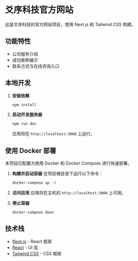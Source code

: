# 爻序科技官方网站

这是爻序科技的官方网站项目，使用 Next.js 和 Tailwind CSS 构建。

## 功能特性

- 公司服务介绍
- 成功案例展示
- 联系方式与在线咨询入口

## 本地开发

1.  **安装依赖**
    ```bash
    npm install
    ```

2.  **启动开发服务器**
    ```bash
    npm run dev
    ```
    应用将在 `http://localhost:3000` 上运行。

## 使用 Docker 部署

本项目已配置为使用 Docker 和 Docker Compose 进行快速部署。

1.  **构建并启动容器**
    在项目根目录下运行以下命令：
    ```bash
    docker-compose up -d
    ```

2.  **访问应用**
    应用将在主机的 `http://localhost:3000` 上可用。

3.  **停止容器**
    ```bash
    docker-compose down
    ```

## 技术栈

- [Next.js](https://nextjs.org/) - React 框架
- [React](https://reactjs.org/) - UI 库
- [Tailwind CSS](https://tailwindcss.com/) - CSS 框架